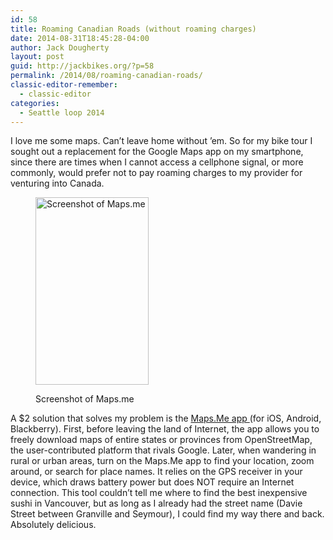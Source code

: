 ```yaml
---
id: 58
title: Roaming Canadian Roads (without roaming charges)
date: 2014-08-31T18:45:28-04:00
author: Jack Dougherty
layout: post
guid: http://jackbikes.org/?p=58
permalink: /2014/08/roaming-canadian-roads/
classic-editor-remember:
  - classic-editor
categories:
  - Seattle loop 2014
---
```

I love me some maps. Can&#8217;t leave home without &#8217;em. So for my bike tour I sought out a replacement for the Google Maps app on my smartphone, since there are times when I cannot access a cellphone signal, or more commonly, would prefer not to pay roaming charges to my provider for venturing into Canada.<figure id="attachment_60" aria-describedby="caption-attachment-60" style="width: 181px" class="wp-caption alignright">

[<img class="size-medium wp-image-60" src="http://jackbikes.org/wp-content/uploads/2014/08/mapsme-screenshot-181x300.png" alt="Screenshot of Maps.me" width="181" height="300" srcset="https://jackbikes.org/wp-content/uploads/2014/08/mapsme-screenshot-181x300.png 181w, https://jackbikes.org/wp-content/uploads/2014/08/mapsme-screenshot.png 485w" sizes="(max-width: 181px) 100vw, 181px" />](http://jackbikes.org/wp-content/uploads/2014/08/mapsme-screenshot.png)<figcaption id="caption-attachment-60" class="wp-caption-text">Screenshot of Maps.me</figcaption></figure> 

A $2 solution that solves my problem is the <a href="http://maps.me/" target="_blank">Maps.Me app </a>(for iOS, Android, Blackberry). First, before leaving the land of Internet, the app allows you to freely download maps of entire states or provinces from OpenStreetMap, the user-contributed platform that rivals Google. Later, when wandering in rural or urban areas, turn on the Maps.Me app to find your location, zoom around, or search for place names. It relies on the GPS receiver in your device, which draws battery power but does NOT require an Internet connection. This tool couldn&#8217;t tell me where to find the best inexpensive sushi in Vancouver, but as long as I already had the street name (Davie Street between Granville and Seymour), I could find my way there and back. Absolutely delicious.

&nbsp;